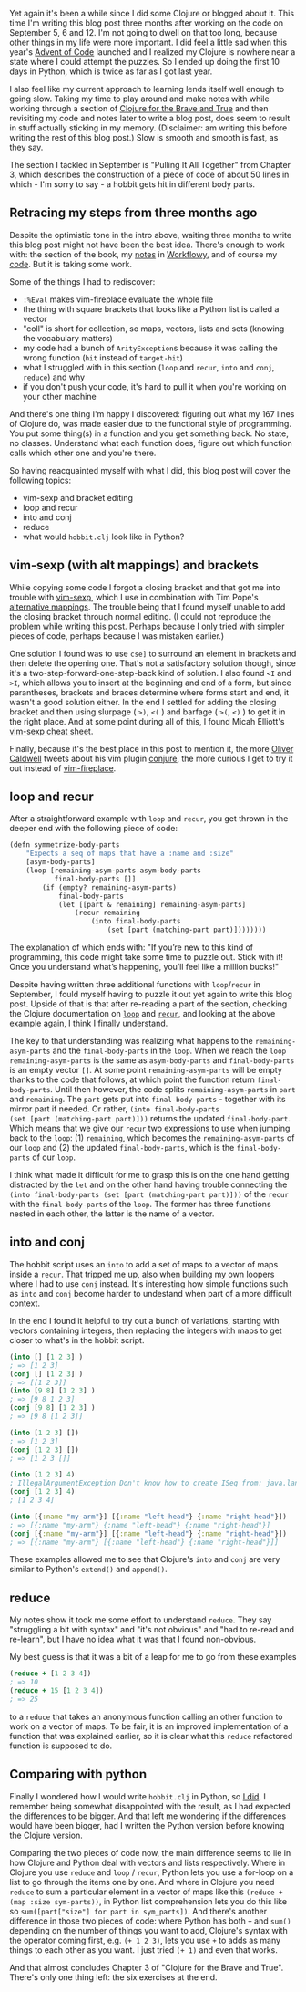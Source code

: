 <!--
.. title: (clj 5) Loop and recur, into and conj
.. slug: clj5-loop-and-recur-into-and-conj
.. date: 2020-12-25 15:25:15 UTC+01:00
.. tags: clojure, brave-true, loop, recur
.. category: clojure
.. link: 
.. description:
.. type: text
-->

Yet again it's been a while since I did some Clojure or blogged about it. This time I'm writing this blog post
three months after working on the code on September 5, 6 and 12. I'm not going to dwell on that too long, because
other things in my life were more important. I did feel a little sad when this year's [Advent of Code](https://adventofcode.com/)
launched and I realized my Clojure is nowhere near a state where I could attempt the puzzles. So I ended up doing
the first 10 days in Python, which is twice as far as I got last year.

I also feel like my current approach to learning lends itself well enough to going slow. Taking my time to play around
and make notes with while working through a section of [Clojure for the Brave and True](https://www.braveclojure.com/)
and then revisiting my code and notes later to write a blog post, does seem to result in stuff actually sticking in my memory.
(Disclaimer: am writing this before writing the rest of this blog post.) Slow is smooth and smooth is fast, as they say.

The section I tackled in September is "Pulling It All Together" from Chapter 3, which describes the construction of a 
piece of code of about 50 lines in which - I'm sorry to say -  a hobbit gets hit in different body parts.

<!-- TEASER_END -->

## Retracing my steps from three months ago
Despite the optimistic tone in the intro above, waiting three months to write this blog post might not have been the best idea.
There's enough to work with: the section of the book, my [notes](https://workflowy.com/s/clj-5-ch3-pulling-it/DneREuVAmKt9PHwU)
in [Workflowy](https://workflowy.com/), and of course my [code](https://github.com/j19sch/clojure-brave-true/blob/master/clojure-noob/src/clojure_noob/hobbit.clj). But it is taking some work.

Some of the things I had to rediscover:

- `:%Eval` makes vim-fireplace evaluate the whole file
- the thing with square brackets that looks like a Python list is called a vector
- "coll" is short for collection, so maps, vectors, lists and sets (knowing the vocabulary matters)
- my code had a bunch of `ArityException`s because it was calling the wrong function (`hit` instead of `target-hit`)
- what I struggled with in this section (`loop` and `recur`, `into` and `conj`, `reduce`) and why
- if you don't push your code, it's hard to pull it when you're working on your other machine

And there's one thing I'm happy I discovered: figuring out what my 167 lines of Clojure do, was made easier due to the
functional style of programming. You put some thing(s) in a function and you get something back. No state, no classes.
Understand what each function does, figure out which function calls which other one and you're there.

So having reacquainted myself with what I did, this blog post will cover the following topics:

- vim-sexp and bracket editing
- loop and recur
- into and conj
- reduce
- what would `hobbit.clj` look like in Python?


## vim-sexp (with alt mappings) and brackets

While copying some code I forgot a closing bracket and that got me into trouble with [vim-sexp](https://github.com/guns/vim-sexp), which I use in combination with Tim Pope's [alternative mappings](https://github.com/tpope/vim-sexp-mappings-for-regular-people).
The trouble being that I found myself unable to add the closing bracket through normal editing. (I could not reproduce the problem
while writing this post. Perhaps because I only tried with simpler pieces of code, perhaps because I was mistaken earlier.)

One solution I found was to use `cse]` to surround an element in brackets and then delete the opening one. That's not a satisfactory
solution though, since it's a two-step-forward-one-step-back kind of solution. I also found `<I` and `>I`, which allows you to insert at the beginning and end of a form, but since parantheses, brackets and braces determine where forms start and end, it wasn't a good solution either. In the end I settled for adding the closing bracket and then using slurpage ( `>)`, `<(` ) and barfage ( `>(`, `<)` ) to get it in the right place. And at some point during all of this, I found Micah Elliott's [vim-sexp cheat sheet](http://micahelliott.com/posts/2015-08-20-vim-sexp-cheat-sheet.html).

Finally, because it's the best place in this post to mention it, the more [Oliver Caldwell](https://twitter.com/olivercaldwell) tweets about 
his vim plugin [conjure](https://github.com/Olical/conjure), the more curious I get to try it out instead of [vim-fireplace](https://github.com/tpope/vim-fireplace).


## loop and recur

After a straightforward example with `loop` and `recur`, you get thrown in the deeper end with the following piece of code:
```clojure
(defn symmetrize-body-parts
	"Expects a seq of maps that have a :name and :size"
	[asym-body-parts]
	(loop [remaining-asym-parts asym-body-parts
		   final-body-parts []]
		(if (empty? remaining-asym-parts)
			final-body-parts
			(let [[part & remaining] remaining-asym-parts]
				(recur remaining
					(into final-body-parts
						(set [part (matching-part part)])))))))
```
The explanation of which ends with: "If you’re new to this kind of programming, this code might take some time to puzzle out.
Stick with it! Once you understand what’s happening, you’ll feel like a million bucks!"

Despite having written three additional functions with `loop`/`recur` in September, I fould myself having to puzzle it out yet
again to write this blog post. Upside of that is that after re-reading a part of the section, checking the Clojure documentation
on [`loop`](https://clojuredocs.org/clojure.core/loop) and [`recur`](https://clojuredocs.org/clojure.core/recur), and looking at
the above example again, I think I finally understand.

The key to that understanding was realizing what happens to the `remaining-asym-parts` and the `final-body-parts` in the `loop`.
When we reach the `loop` `remaining-asym-parts` is the same as `asym-body-parts` and `final-body-parts` is an empty vector `[]`.
At some point `remaining-asym-parts` will be empty thanks to the code that follows, at which point the function return `final-body-parts`.
Until then however, the code splits `remaining-asym-parts` in `part` and `remaining`. The `part` gets put into `final-body-parts` - together
with its mirror part if needed. Or rather, `(into final-body-parts (set [part (matching-part part)]))` returns the updated
`final-body-part`. Which means that we give our `recur` two expressions to use when jumping back to the `loop`: (1) `remaining`, which becomes the `remaining-asym-parts` of our `loop` and (2) the updated `final-body-parts`, which is the `final-body-parts` of our `loop`.

I think what made it difficult for me to grasp this is on the one hand getting distracted by the `let` and on the other hand having trouble
connecting the `(into final-body-parts (set [part (matching-part part)]))` of the `recur` with the `final-body-parts` of the `loop`. The former has three functions nested in each other, the latter is the name of a vector.


## into and conj

The hobbit script uses an `into` to add a set of maps to a vector of maps inside a `recur`. That tripped me up,
also when building my own loopers where I had to use `conj` instead. It's interesting how simple functions such
as `into` and `conj` become harder to undestand when part of a more difficult context.

In the end I found it helpful to try out a bunch of variations, starting with vectors containing integers, 
then replacing the integers with maps to get closer to what's in the hobbit script.

```clojure
(into [] [1 2 3] )
; => [1 2 3]
(conj [] [1 2 3] )
; => [[1 2 3]]
(into [9 8] [1 2 3] )
; => [9 8 1 2 3]
(conj [9 8] [1 2 3] )
; => [9 8 [1 2 3]]

(into [1 2 3] [])
; => [1 2 3]
(conj [1 2 3] [])
; => [1 2 3 []]

(into [1 2 3] 4)
; IllegalArgumentException Don't know how to create ISeq from: java.lang.Long  clojure.lang.RT.seqFrom (RT.java:542)
(conj [1 2 3] 4)
; [1 2 3 4]

(into [{:name "my-arm"}] [{:name "left-head"} {:name "right-head"}])
; => [{:name "my-arm"} {:name "left-head"} {:name "right-head"}]
(conj [{:name "my-arm"}] [{:name "left-head"} {:name "right-head"}])
; => [{:name "my-arm"} [{:name "left-head"} {:name "right-head"}]]
```

These examples allowed me to see that Clojure's `into` and `conj` are very similar to Python's `extend()` and `append()`.


## reduce

My notes show it took me some effort to understand `reduce`. They say "struggling a bit with syntax" and
"it's not obvious" and "had to re-read and re-learn", but I have no idea what it was that I found non-obvious.

My best guess is that it was a bit of a leap for me to go from these examples
```clojure
(reduce + [1 2 3 4])
; => 10
(reduce + 15 [1 2 3 4])
; => 25
```

to a `reduce` that takes an anonymous function calling an other function to work on a vector of maps. To be fair,
it is an improved implementation of a function that was explained earlier, so it is clear what this `reduce` refactored
function is supposed to do.


## Comparing with python
Finally I wondered how I would write `hobbit.clj` in Python, so [I did](https://github.com/j19sch/clojure-brave-true/blob/master/python-comparisons/hobbit.py). I remember being somewhat disappointed with the result, as I had expected the differences to be
bigger. And that left me wondering if the differences would have been bigger, had I written the Python version before knowing
the Clojure version.

Comparing the two pieces of code now, the main difference seems to lie in how Clojure and Python deal with vectors and lists respectively.
Where in Clojure you use `reduce` and `loop` / `recur`, Python lets you use a for-loop on a list to go through the items one by one.
And where in Clojure you need `reduce` to sum a particular element in a vector of maps like this `(reduce + (map :size sym-parts))`, in Python list comprehension lets you do this like so `sum([part["size"] for part in sym_parts])`. And there's another difference in those two
pieces of code: where Python has both `+` and `sum()` depending on the number of things you want to add, Clojure's syntax with the operator
coming first, e.g. `(+ 1 2 3)`, lets you use `+` to adds as many things to each other as you want. I just tried `(+ 1)` and even that works.


And that almost concludes Chapter 3 of "Clojure for the Brave and True". There's only one thing left: the six exercises at the end.
